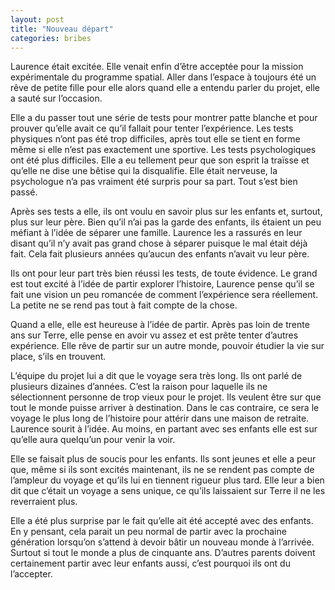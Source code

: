 ```yaml
---
layout: post
title: "Nouveau départ"
categories: bribes
---
```


Laurence était excitée. Elle venait enfin d’être acceptée pour la mission expérimentale du programme spatial. Aller dans l’espace à toujours été un rêve de petite fille pour elle alors quand elle a entendu parler du projet, elle a sauté sur l’occasion.

Elle a du passer tout une série de tests pour montrer patte blanche et pour prouver qu’elle avait ce qu’il fallait pour tenter l’expérience. Les tests physiques n’ont pas été trop difficiles, après tout elle se tient en forme même si elle n’est pas exactement une sportive. Les tests psychologiques ont été plus difficiles. Elle a eu tellement peur que son esprit la traïsse et qu’elle ne dise une bêtise qui la disqualifie. Elle était nerveuse, la psychologue n’a pas vraiment été surpris pour sa part. Tout s’est bien passé.

Après ses tests a elle, ils ont voulu en savoir plus sur les enfants et, surtout, plus sur leur père. Bien qu’il n’ai pas la garde des enfants, ils étaient un peu méfiant à l’idée de séparer une famille. Laurence les a rassurés en leur disant qu’il n’y avait pas grand chose à séparer puisque le mal était déjà fait. Cela fait plusieurs années qu’aucun des enfants n’avait vu leur père.

Ils ont pour leur part très bien réussi les tests, de toute évidence. Le grand est tout excité à l’idée de partir explorer l’histoire, Laurence pense qu’il se fait une vision un peu romancée de comment l’expérience sera réellement. La petite ne se rend pas tout à fait compte de la chose.

Quand a elle, elle est heureuse à l’idée de partir. Après pas loin de trente ans sur Terre, elle pense en avoir vu assez et est prête tenter d’autres expérience. Elle rêve de partir sur un autre monde, pouvoir étudier la vie sur place, s’ils en trouvent.

L’équipe du projet lui a dit que le voyage sera très long. Ils ont parlé de plusieurs dizaines d’années. C’est la raison pour laquelle ils ne sélectionnent personne de trop vieux pour le projet. Ils veulent être sur que tout le monde puisse arriver à destination. Dans le cas contraire, ce sera le voyage le plus long de l’histoire pour attérir dans une maison de retraite. Laurence sourit à l’idée. Au moins, en partant avec ses enfants elle est sur qu’elle aura quelqu’un pour venir la voir.

Elle se faisait plus de soucis pour les enfants. Ils sont jeunes et elle a peur que, même si ils sont excités maintenant, ils ne se rendent pas compte de l’ampleur du voyage et qu’ils lui en tiennent rigueur plus tard. Elle leur a bien dit que c’était un voyage a sens unique, ce qu’ils laissaient sur Terre il ne les reverraient plus.

Elle a été plus surprise par le fait qu’elle ait été accepté avec des enfants. En y pensant, cela parait un peu normal de partir avec la prochaine génération lorsqu’on s’attend à devoir bâtir un nouveau monde à l’arrivée. Surtout si tout le monde a plus de cinquante ans. D’autres parents doivent certainement partir avec leur enfants aussi, c’est pourquoi ils ont du l’accepter.
